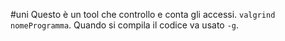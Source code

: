 #uni 
Questo è un tool che controllo e conta gli accessi.
`valgrind nomeProgramma`.
Quando si compila il codice va usato `-g`. 